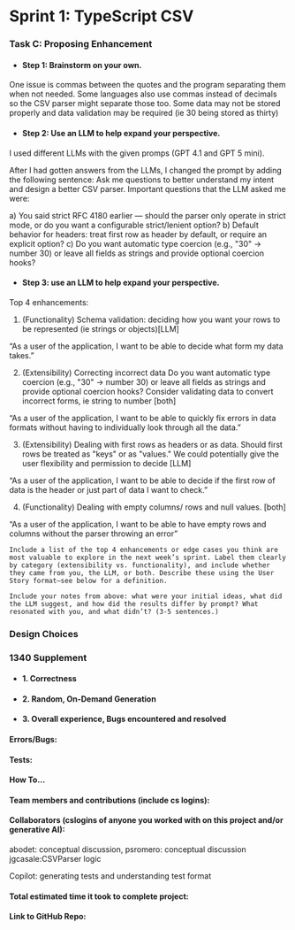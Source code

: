 # Sprint 1: TypeScript CSV

### Task C: Proposing Enhancement

- #### Step 1: Brainstorm on your own.

One issue is commas between the quotes and the program separating them when not needed. Some languages also use commas instead of decimals so the
CSV parser might separate those too. Some data may not be stored properly and data validation may be required (ie 30 being stored as thirty)


- #### Step 2: Use an LLM to help expand your perspective.

I used different LLMs with the given promps (GPT 4.1 and GPT 5 mini). 

After I had gotten answers from the LLMs, I changed the prompt by adding the following sentence: Ask me questions to better understand my intent and design a better CSV parser. Important questions that the LLM asked me were:

a) You said strict RFC 4180 earlier — should the parser only operate in strict mode, or do you want a configurable strict/lenient option?
b) Default behavior for headers: treat first row as header by default, or require an explicit option?
c) Do you want automatic type coercion (e.g., "30" → number 30) or leave all fields as strings and provide optional coercion hooks?

- #### Step 3: use an LLM to help expand your perspective.

Top 4 enhancements: 
1) (Functionality) Schema validation: deciding how you want your rows to be represented (ie strings or objects)[LLM] 

“As a user of the application, I want to be able to decide what form my data takes.” 

2) (Extensibility) Correcting incorrect data
Do you want automatic type coercion (e.g., "30" → number 30) or leave all fields as strings and provide optional coercion hooks? Consider validating data to convert incorrect forms, ie string to number [both]

“As a user of the application, I want to be able to quickly fix errors in data formats without having to individually look through all the data.” 

3) (Extensibility) Dealing with first rows as headers or as data. Should first rows be treated as "keys" or as "values." We could potentially give the user flexibility and permission to decide [LLM]

“As a user of the application, I want to be able to decide if the first row of data is the header or just part of data I want to check.” 

4) (Functionality) Dealing with empty columns/ rows and null values. [both]

“As a user of the application, I want to be able to have empty rows and columns without the parser throwing an error” 

    Include a list of the top 4 enhancements or edge cases you think are most valuable to explore in the next week’s sprint. Label them clearly by category (extensibility vs. functionality), and include whether they came from you, the LLM, or both. Describe these using the User Story format—see below for a definition. 

    Include your notes from above: what were your initial ideas, what did the LLM suggest, and how did the results differ by prompt? What resonated with you, and what didn’t? (3-5 sentences.) 



### Design Choices

### 1340 Supplement

- #### 1. Correctness

- #### 2. Random, On-Demand Generation

- #### 3. Overall experience, Bugs encountered and resolved
#### Errors/Bugs:
#### Tests:
#### How To…

#### Team members and contributions (include cs logins):

#### Collaborators (cslogins of anyone you worked with on this project and/or generative AI): 

abodet: conceptual discussion, 
psromero: conceptual discussion
jgcasale:CSVParser logic 

Copilot: generating tests and understanding test format 

#### Total estimated time it took to complete project:
#### Link to GitHub Repo:  
